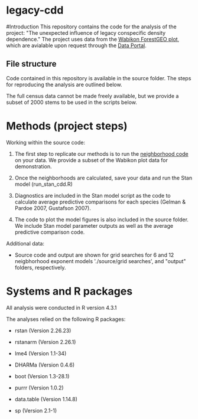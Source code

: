 # legacy-cdd

#Introduction This repository contains the code for the analysis of the project: "The unexpected influence of legacy conspecific density dependence." The project uses data from the [Wabikon ForestGEO plot](https://www.forestgeo.si.edu/sites/north-america/wabikon), which are avialable upon request through the [Data Portal](https://www.forestgeo.si.edu/explore-data).

## File structure

Code contained in this repository is available in the source folder. The steps for reproducing the analysis are outlined below.

The full census data cannot be made freely available, but we provide a subset of 2000 stems to be used in the scripts below.

# Methods (project steps)

Working within the source code:

1.  The first step to replicate our methods is to run the [neighborhood code](https://github.com/mageeluke/legacy-cdd/blob/main/Source/Wabikon_Legacy_CDD_prep_all_species.R) on your data. We provide a subset of the Wabikon plot data for demonstration.

2.  Once the neighborhoods are calculated, save your data and run the Stan model (run_stan_cdd.R)

3.  Diagnostics are included in the Stan model script as the code to calculate average predictive comparisons for each species (Gelman & Pardoe 2007, Gustafson 2007).

4.  The code to plot the model figures is also included in the source folder. We include Stan model parameter outputs as well as the average predictive comparison code.

Additional data:

-   Source code and output are shown for grid searches for 6 and 12 neigbhorhood exponent models './source/grid searches', and "output" folders, respectively.

# Systems and R packages

All analysis were conducted in R version 4.3.1

The analyses relied on the following R packages:

-   rstan (Version 2.26.23)

-   rstanarm (Version 2.26.1)

-   lme4 (Version 1.1-34)

-   DHARMa (Version 0.4.6)

-   boot (Version 1.3-28.1)

-   purrr (Version 1.0.2)

-   data.table (Version 1.14.8)

-   sp (Version 2.1-1)
